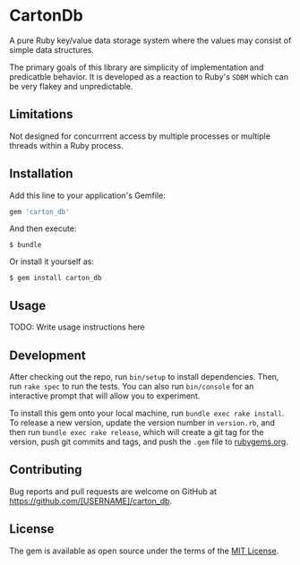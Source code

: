 # CartonDb

A pure Ruby key/value data storage system where the values may
consist of simple data structures.

The primary goals of this library are simplicity of implementation
and predicatble behavior. It is developed as a reaction to Ruby's
`SDBM` which can be very flakey and unpredictable.

## Limitations

Not designed for concurrrent access by multiple processes or
multiple threads within a Ruby process.


## Installation

Add this line to your application's Gemfile:

```ruby
gem 'carton_db'
```

And then execute:

    $ bundle

Or install it yourself as:

    $ gem install carton_db

## Usage

TODO: Write usage instructions here

## Development

After checking out the repo, run `bin/setup` to install dependencies. Then, run `rake spec` to run the tests. You can also run `bin/console` for an interactive prompt that will allow you to experiment.

To install this gem onto your local machine, run `bundle exec rake install`. To release a new version, update the version number in `version.rb`, and then run `bundle exec rake release`, which will create a git tag for the version, push git commits and tags, and push the `.gem` file to [rubygems.org](https://rubygems.org).

## Contributing

Bug reports and pull requests are welcome on GitHub at https://github.com/[USERNAME]/carton_db.


## License

The gem is available as open source under the terms of the [MIT License](http://opensource.org/licenses/MIT).

